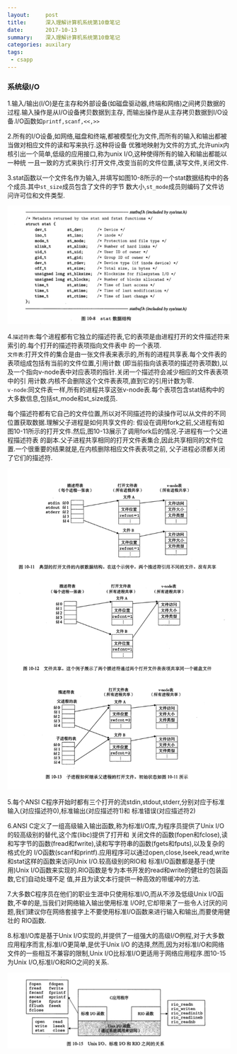 ```yaml
---
layout:     post
title:      深入理解计算机系统第10章笔记
date:       2017-10-13
summary:    深入理解计算机系统第10章笔记
categories: auxilary
tags:
 - csapp
---
```


### 系统级I/O

1.输入/输出(I/O)是在主存和外部设备(如磁盘驱动器,终端和网络)之间拷贝数据的过程.输入操作是从I/O设备拷贝数据到主存,
而输出操作是从主存拷贝数据到I/O设备.I/O函数如`printf,scanf,<<,>>`

2.所有的I/O设备,如网络,磁盘和终端,都被模型化为文件,而所有的输入和输出都被当做对相应文件的读和写来执行.这种将设备
优雅地映射为文件的方式,允许unix内核引出一个简单,低级的应用接口,称为unix I/O,这种使得所有的输入和输出都能以一种统
一且一致的方式来执行:打开文件,改变当前的文件位置,读写文件,关闭文件.

3.stat函数以一个文件名作为输入,并填写如图10-8所示的一个stat数据结构中的各个成员.其中`st_size`成员包含了文件的字节
数大小,`st_mode`成员则编码了文件访问许可位和文件类型.

<img src="https://raw.githubusercontent.com/3xp10it/pic/master/csapp10-1.png">

4.`描述符表`:每个进程都有它独立的描述符表,它的表项是由进程打开的文件描述符来索引的.每个打开的描述符表项指向文件表中
的一个表项.  
`文件表`:打开文件的集合是由一张文件表来表示的,所有的进程共享表.每个文件表的表项组成包括有当前的文件位置,引用计数
(即当前指向该表项的描述符表项数),以及一个指向v-node表中对应表项的指针.关闭一个描述符会减少相应的文件表表项中的引
用计数.内核不会删除这个文件表表项,直到它的引用计数为零.  
`v-node`:同文件表一样,所有的进程共享这张v-node表.每个表项包含stat结构中的大多数信息,包括st_mode和st_size成员.  

每个描述符都有它自己的文件位置,所以对不同描述符的读操作可以从文件的不同位置获取数据.理解父子进程是如何共享文件的:
假设在调用fork之前,父进程有如图10-11所示的打开文件.然后,图10-13展示了调用fork后的情况.子进程有一个父进程描述符表
的副本.父子进程共享相同的打开文件表集合,因此共享相同的文件位置.一个很重要的结果就是,在内核删除相应文件表表项之前,
父子进程必须都关闭了它们的描述符.

<img src="https://raw.githubusercontent.com/3xp10it/pic/master/csapp10-2.png">

5.每个ANSI C程序开始时都有三个打开的流stdin,stdout,stderr,分别对应于标准输入(对应描述符0),标准输出(对应描述符1)和
标准错误(对应描述符2)

6.ANSI C定义了一组高级输入输出函数,称为标准I/O库,为程序员提供了Unix I/O的较高级别的替代,这个库(libc)提供了打开和
关闭文件的函数(fopen和fclose),读和写字节的函数(fread和fwrite),读和写字符串的函数(fgets和fputs),以及复杂的格式化的
I/O函数(scanf和printf).应用程序可以通过open,close,lseek,read,write和stat这样的函数来访问Unix I/O.较高级别的RIO和
标准I/O函数都是基于(使用)Unix I/O函数来实现的.RIO函数是专为本书开发的read和write的健壮的包装函数,它们自动处理不足
值,并且为读文本行提供一种高效的带缓冲的方法.

7.大多数C程序员在他们的职业生涯中只使用标准I/O,而从不涉及低级Unix I/O函数,不幸的是,当我们对网络输入输出使用标准
I/O时,它却带来了一些令人讨厌的问题,我们建议你在网络套接字上不要使用标准I/O函数来进行输入和输出,而要使用健壮的
RIO函数.

8.标准I/O库是基于Unix I/O实现的,并提供了一组强大的高级I/O例程,对于大多数应用程序而言,标准I/O更简单,是优于Unix I/O
的选择,然而,因为对标准I/O和网络文件的一些相互不兼容的限制,Unix I/O比标准I/O更适用于网络应用程序.图10-15为Unix
I/O,标准I/O和RIO之间的关系.

<img src="https://raw.githubusercontent.com/3xp10it/pic/master/csapp10-3.png">

